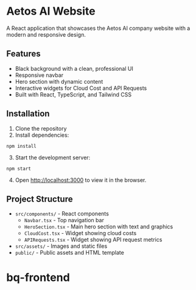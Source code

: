 # Aetos AI Website

A React application that showcases the Aetos AI company website with a modern and responsive design.

## Features

- Black background with a clean, professional UI
- Responsive navbar
- Hero section with dynamic content
- Interactive widgets for Cloud Cost and API Requests
- Built with React, TypeScript, and Tailwind CSS

## Installation

1. Clone the repository
2. Install dependencies:

```
npm install
```

3. Start the development server:

```
npm start
```

4. Open [http://localhost:3000](http://localhost:3000) to view it in the browser.

## Project Structure

- `src/components/` - React components
  - `Navbar.tsx` - Top navigation bar
  - `HeroSection.tsx` - Main hero section with text and graphics
  - `CloudCost.tsx` - Widget showing cloud costs
  - `APIRequests.tsx` - Widget showing API request metrics
- `src/assets/` - Images and static files
- `public/` - Public assets and HTML template
# bq-frontend
